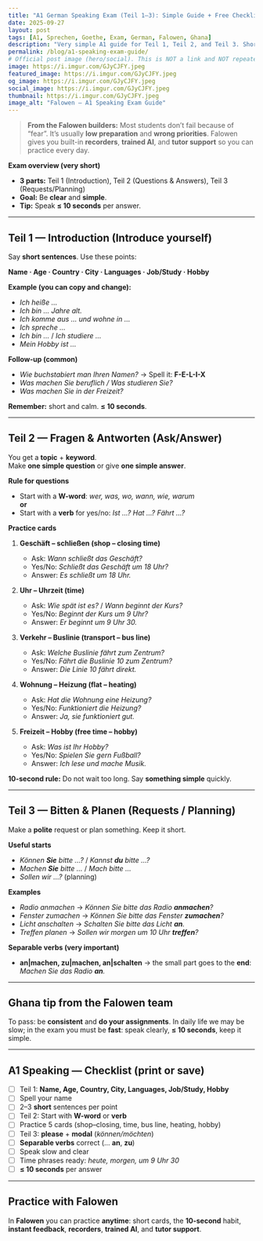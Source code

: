 ```yaml
---
title: "A1 German Speaking Exam (Teil 1–3): Simple Guide + Free Checklist"
date: 2025-09-27
layout: post
tags: [A1, Sprechen, Goethe, Exam, German, Falowen, Ghana]
description: "Very simple A1 guide for Teil 1, Teil 2, and Teil 3. Short examples, 10-second rule, and a clear checklist."
permalink: /blog/a1-speaking-exam-guide/
# Official post image (hero/social). This is NOT a link and NOT repeated in the body.
image: https://i.imgur.com/GJyCJFY.jpeg
featured_image: https://i.imgur.com/GJyCJFY.jpeg
og_image: https://i.imgur.com/GJyCJFY.jpeg
social_image: https://i.imgur.com/GJyCJFY.jpeg
thumbnail: https://i.imgur.com/GJyCJFY.jpeg
image_alt: "Falowen — A1 Speaking Exam Guide"
---
```


> **From the Falowen builders:** Most students don’t fail because of “fear”. It’s usually **low preparation** and **wrong priorities**. Falowen gives you built-in **recorders**, **trained AI**, and **tutor support** so you can practice every day.

**Exam overview (very short)**
- **3 parts:** Teil 1 (Introduction), Teil 2 (Questions & Answers), Teil 3 (Requests/Planning)  
- **Goal:** Be **clear** and **simple**.  
- **Tip:** Speak **≤ 10 seconds** per answer.

---

## Teil 1 — Introduction (Introduce yourself)
Say **short sentences**. Use these points:

**Name · Age · Country · City · Languages · Job/Study · Hobby**

**Example (you can copy and change):**
- *Ich heiße …*  
- *Ich bin … Jahre alt.*  
- *Ich komme aus … und wohne in …*  
- *Ich spreche …*  
- *Ich bin …* / *Ich studiere …*  
- *Mein Hobby ist …*

**Follow-up (common)**
- *Wie buchstabiert man Ihren Namen?* → Spell it: **F-E-L-I-X**  
- *Was machen Sie beruflich / Was studieren Sie?*  
- *Was machen Sie in der Freizeit?*

**Remember:** short and calm. **≤ 10 seconds**.

---

## Teil 2 — Fragen & Antworten (Ask/Answer)
You get a **topic** + **keyword**.  
Make **one simple question** or give **one simple answer**.

**Rule for questions**
- Start with a **W-word**: *wer, was, wo, wann, wie, warum*  
  **or**
- Start with a **verb** for yes/no: *Ist …? Hat …? Fährt …?*

**Practice cards**
1) **Geschäft – schließen (shop – closing time)**  
   - Ask: *Wann schließt das Geschäft?*  
   - Yes/No: *Schließt das Geschäft um 18 Uhr?*  
   - Answer: *Es schließt um 18 Uhr.*

2) **Uhr – Uhrzeit (time)**  
   - Ask: *Wie spät ist es?* / *Wann beginnt der Kurs?*  
   - Yes/No: *Beginnt der Kurs um 9 Uhr?*  
   - Answer: *Er beginnt um 9 Uhr 30.*

3) **Verkehr – Buslinie (transport – bus line)**  
   - Ask: *Welche Buslinie fährt zum Zentrum?*  
   - Yes/No: *Fährt die Buslinie 10 zum Zentrum?*  
   - Answer: *Die Linie 10 fährt direkt.*

4) **Wohnung – Heizung (flat – heating)**  
   - Ask: *Hat die Wohnung eine Heizung?*  
   - Yes/No: *Funktioniert die Heizung?*  
   - Answer: *Ja, sie funktioniert gut.*

5) **Freizeit – Hobby (free time – hobby)**  
   - Ask: *Was ist Ihr Hobby?*  
   - Yes/No: *Spielen Sie gern Fußball?*  
   - Answer: *Ich lese und mache Musik.*

**10-second rule:** Do not wait too long. Say **something simple** quickly.

---

## Teil 3 — Bitten & Planen (Requests / Planning)
Make a **polite** request or plan something. Keep it short.

**Useful starts**
- *Können **Sie** bitte …?* / *Kannst **du** bitte …?*  
- *Machen **Sie** bitte …* / *Mach bitte …*  
- *Sollen wir …?* (planning)

**Examples**
- *Radio anmachen* → *Können Sie bitte das Radio **anmachen**?*  
- *Fenster zumachen* → *Können Sie bitte das Fenster **zumachen**?*  
- *Licht anschalten* → *Schalten Sie bitte das Licht **an**.*  
- *Treffen planen* → *Sollen wir morgen um 10 Uhr **treffen**?*

**Separable verbs (very important)**
- **an|machen, zu|machen, an|schalten** → the small part goes to the **end**:  
  *Machen Sie das Radio **an**.*

---

## Ghana tip from the Falowen team
To pass: be **consistent** and **do your assignments**. In daily life we may be slow; in the exam you must be **fast**: speak clearly, **≤ 10 seconds**, keep it simple.

---

## A1 Speaking — Checklist (print or save)
- [ ] Teil 1: **Name, Age, Country, City, Languages, Job/Study, Hobby**  
- [ ] Spell your name  
- [ ] 2–3 **short** sentences per point  
- [ ] Teil 2: Start with **W-word** or **verb**  
- [ ] Practice 5 cards (shop–closing, time, bus line, heating, hobby)  
- [ ] Teil 3: **please** + **modal** (*können/möchten*)  
- [ ] **Separable verbs** correct (… **an**, **zu**)  
- [ ] Speak slow and clear  
- [ ] Time phrases ready: *heute, morgen, um 9 Uhr 30*  
- [ ] **≤ 10 seconds** per answer

---

## Practice with Falowen
In **Falowen** you can practice **anytime**: short cards, the **10-second** habit, **instant feedback**, **recorders**, **trained AI**, and **tutor support**.

